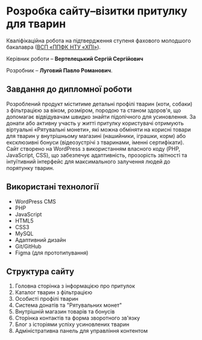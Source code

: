 # Розробка сайту–візитки притулку для тварин

Кваліфікаційна робота на підтвердження ступеня фахового молодшого бакалавра ([ВСП «ППФК НТУ «ХПІ»](http://polytechnic.poltava.ua)). 

Керівник роботи – **Вертелецький Сергій Сергійович**

Розробник – **Луговий Павло Романович**.

## Завдання до дипломної роботи

Розроблений продукт міститиме детальні профілі тварин (коти, собаки) з фільтрацією за віком, розміром, породою та станом здоров'я, що допомагає відвідувачам швидко знайти підопічного для усиновлення. За донати або активну участь у житті притулку користувачі отримують віртуальні «Рятувальні монети», які можна обміняти на корисні товари для тварин у внутрішньому магазині (нашийники, іграшки, корм) або ексклюзивні бонуси (відеозустрічі з тваринами, іменні сертифікати). Сайт створено на WordPress з використанням власного коду (PHP, JavaScript, CSS), що забезпечує адаптивність, прозорість звітності та інтуїтивний інтерфейс для максимального залучення людей до порятунку тварин.

## Використані технології

* WordPress CMS
* PHP
* JavaScript
* HTML5
* CSS3
* MySQL
* Адаптивний дизайн
* Git/GitHub
* Figma (для прототипування)

## Структура сайту

1. Головна сторінка з інформацією про притулок
2. Каталог тварин з фільтрацією 
3. Особисті профілі тварин
4. Система донатів та "Рятувальних монет"
5. Внутрішній магазин товарів та бонусів
6. Сторінка контактів та форма зворотного зв'язку
7. Блог з історіями успіху усиновлених тварин
8. Адміністративна панель для управління контентом


